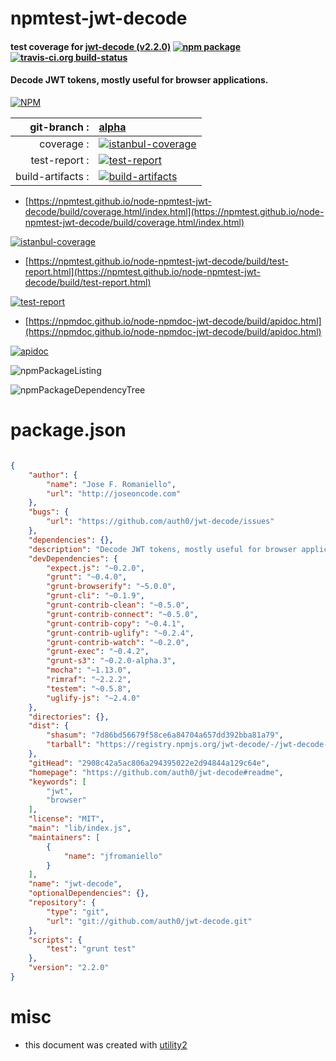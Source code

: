# npmtest-jwt-decode

#### test coverage for  [jwt-decode (v2.2.0)](https://github.com/auth0/jwt-decode#readme)  [![npm package](https://img.shields.io/npm/v/npmtest-jwt-decode.svg?style=flat-square)](https://www.npmjs.org/package/npmtest-jwt-decode) [![travis-ci.org build-status](https://api.travis-ci.org/npmtest/node-npmtest-jwt-decode.svg)](https://travis-ci.org/npmtest/node-npmtest-jwt-decode)

#### Decode JWT tokens, mostly useful for browser applications.

[![NPM](https://nodei.co/npm/jwt-decode.png?downloads=true&downloadRank=true&stars=true)](https://www.npmjs.com/package/jwt-decode)

| git-branch : | [alpha](https://github.com/npmtest/node-npmtest-jwt-decode/tree/alpha)|
|--:|:--|
| coverage : | [![istanbul-coverage](https://npmtest.github.io/node-npmtest-jwt-decode/build/coverage.badge.svg)](https://npmtest.github.io/node-npmtest-jwt-decode/build/coverage.html/index.html)|
| test-report : | [![test-report](https://npmtest.github.io/node-npmtest-jwt-decode/build/test-report.badge.svg)](https://npmtest.github.io/node-npmtest-jwt-decode/build/test-report.html)|
| build-artifacts : | [![build-artifacts](https://npmtest.github.io/node-npmtest-jwt-decode/glyphicons_144_folder_open.png)](https://github.com/npmtest/node-npmtest-jwt-decode/tree/gh-pages/build)|

- [https://npmtest.github.io/node-npmtest-jwt-decode/build/coverage.html/index.html](https://npmtest.github.io/node-npmtest-jwt-decode/build/coverage.html/index.html)

[![istanbul-coverage](https://npmtest.github.io/node-npmtest-jwt-decode/build/screenCapture.buildCi.browser.%252Ftmp%252Fbuild%252Fcoverage.lib.html.png)](https://npmtest.github.io/node-npmtest-jwt-decode/build/coverage.html/index.html)

- [https://npmtest.github.io/node-npmtest-jwt-decode/build/test-report.html](https://npmtest.github.io/node-npmtest-jwt-decode/build/test-report.html)

[![test-report](https://npmtest.github.io/node-npmtest-jwt-decode/build/screenCapture.buildCi.browser.%252Ftmp%252Fbuild%252Ftest-report.html.png)](https://npmtest.github.io/node-npmtest-jwt-decode/build/test-report.html)

- [https://npmdoc.github.io/node-npmdoc-jwt-decode/build/apidoc.html](https://npmdoc.github.io/node-npmdoc-jwt-decode/build/apidoc.html)

[![apidoc](https://npmdoc.github.io/node-npmdoc-jwt-decode/build/screenCapture.buildCi.browser.%252Ftmp%252Fbuild%252Fapidoc.html.png)](https://npmdoc.github.io/node-npmdoc-jwt-decode/build/apidoc.html)

![npmPackageListing](https://npmtest.github.io/node-npmtest-jwt-decode/build/screenCapture.npmPackageListing.svg)

![npmPackageDependencyTree](https://npmtest.github.io/node-npmtest-jwt-decode/build/screenCapture.npmPackageDependencyTree.svg)



# package.json

```json

{
    "author": {
        "name": "Jose F. Romaniello",
        "url": "http://joseoncode.com"
    },
    "bugs": {
        "url": "https://github.com/auth0/jwt-decode/issues"
    },
    "dependencies": {},
    "description": "Decode JWT tokens, mostly useful for browser applications.",
    "devDependencies": {
        "expect.js": "~0.2.0",
        "grunt": "~0.4.0",
        "grunt-browserify": "~5.0.0",
        "grunt-cli": "~0.1.9",
        "grunt-contrib-clean": "~0.5.0",
        "grunt-contrib-connect": "~0.5.0",
        "grunt-contrib-copy": "~0.4.1",
        "grunt-contrib-uglify": "~0.2.4",
        "grunt-contrib-watch": "~0.2.0",
        "grunt-exec": "~0.4.2",
        "grunt-s3": "~0.2.0-alpha.3",
        "mocha": "~1.13.0",
        "rimraf": "~2.2.2",
        "testem": "~0.5.8",
        "uglify-js": "~2.4.0"
    },
    "directories": {},
    "dist": {
        "shasum": "7d86bd56679f58ce6a84704a657dd392bba81a79",
        "tarball": "https://registry.npmjs.org/jwt-decode/-/jwt-decode-2.2.0.tgz"
    },
    "gitHead": "2908c42a5ac806a294395022e2d94844a129c64e",
    "homepage": "https://github.com/auth0/jwt-decode#readme",
    "keywords": [
        "jwt",
        "browser"
    ],
    "license": "MIT",
    "main": "lib/index.js",
    "maintainers": [
        {
            "name": "jfromaniello"
        }
    ],
    "name": "jwt-decode",
    "optionalDependencies": {},
    "repository": {
        "type": "git",
        "url": "git://github.com/auth0/jwt-decode.git"
    },
    "scripts": {
        "test": "grunt test"
    },
    "version": "2.2.0"
}
```



# misc
- this document was created with [utility2](https://github.com/kaizhu256/node-utility2)
